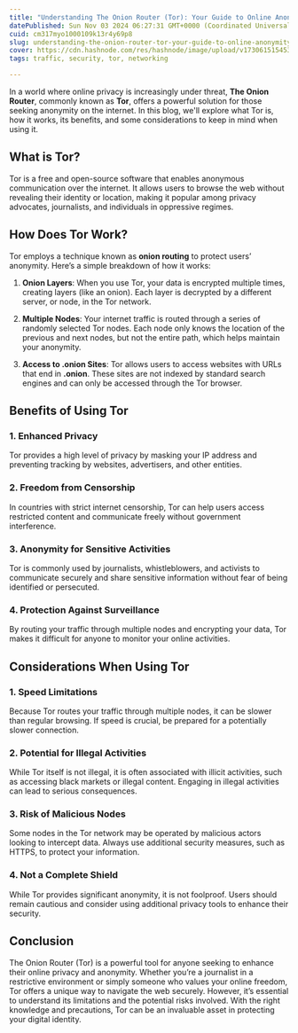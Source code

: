 ```yaml
---
title: "Understanding The Onion Router (Tor): Your Guide to Online Anonymity"
datePublished: Sun Nov 03 2024 06:27:31 GMT+0000 (Coordinated Universal Time)
cuid: cm317myo1000109k13r4y69p8
slug: understanding-the-onion-router-tor-your-guide-to-online-anonymity
cover: https://cdn.hashnode.com/res/hashnode/image/upload/v1730615154536/2231e223-108b-4814-8b4b-3ad59cd8c8c2.webp
tags: traffic, security, tor, networking

---
```


In a world where online privacy is increasingly under threat, **The Onion Router**, commonly known as **Tor**, offers a powerful solution for those seeking anonymity on the internet. In this blog, we'll explore what Tor is, how it works, its benefits, and some considerations to keep in mind when using it.

## What is Tor?

Tor is a free and open-source software that enables anonymous communication over the internet. It allows users to browse the web without revealing their identity or location, making it popular among privacy advocates, journalists, and individuals in oppressive regimes.

## How Does Tor Work?

Tor employs a technique known as **onion routing** to protect users’ anonymity. Here’s a simple breakdown of how it works:

1. **Onion Layers**: When you use Tor, your data is encrypted multiple times, creating layers (like an onion). Each layer is decrypted by a different server, or node, in the Tor network.
    
2. **Multiple Nodes**: Your internet traffic is routed through a series of randomly selected Tor nodes. Each node only knows the location of the previous and next nodes, but not the entire path, which helps maintain your anonymity.
    
3. **Access to .onion Sites**: Tor allows users to access websites with URLs that end in **.onion**. These sites are not indexed by standard search engines and can only be accessed through the Tor browser.
    

## Benefits of Using Tor

### 1\. Enhanced Privacy

Tor provides a high level of privacy by masking your IP address and preventing tracking by websites, advertisers, and other entities.

### 2\. Freedom from Censorship

In countries with strict internet censorship, Tor can help users access restricted content and communicate freely without government interference.

### 3\. Anonymity for Sensitive Activities

Tor is commonly used by journalists, whistleblowers, and activists to communicate securely and share sensitive information without fear of being identified or persecuted.

### 4\. Protection Against Surveillance

By routing your traffic through multiple nodes and encrypting your data, Tor makes it difficult for anyone to monitor your online activities.

## Considerations When Using Tor

### 1\. Speed Limitations

Because Tor routes your traffic through multiple nodes, it can be slower than regular browsing. If speed is crucial, be prepared for a potentially slower connection.

### 2\. Potential for Illegal Activities

While Tor itself is not illegal, it is often associated with illicit activities, such as accessing black markets or illegal content. Engaging in illegal activities can lead to serious consequences.

### 3\. Risk of Malicious Nodes

Some nodes in the Tor network may be operated by malicious actors looking to intercept data. Always use additional security measures, such as HTTPS, to protect your information.

### 4\. Not a Complete Shield

While Tor provides significant anonymity, it is not foolproof. Users should remain cautious and consider using additional privacy tools to enhance their security.

## Conclusion

The Onion Router (Tor) is a powerful tool for anyone seeking to enhance their online privacy and anonymity. Whether you’re a journalist in a restrictive environment or simply someone who values your online freedom, Tor offers a unique way to navigate the web securely. However, it’s essential to understand its limitations and the potential risks involved. With the right knowledge and precautions, Tor can be an invaluable asset in protecting your digital identity.